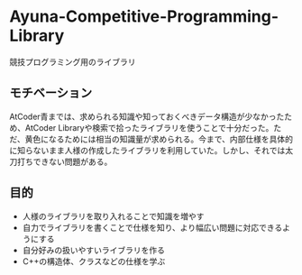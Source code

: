 # Ayuna-Competitive-Programming-Library

競技プログラミング用のライブラリ

## モチベーション

AtCoder青までは、求められる知識や知っておくべきデータ構造が少なかったため、AtCoder Libraryや検索で拾ったライブラリを使うことで十分だった。ただ、黄色になるためには相当の知識量が求められる。今まで、内部仕様を具体的に知らないまま人様の作成したライブラリを利用していた。しかし、それでは太刀打ちできない問題がある。

## 目的

- 人様のライブラリを取り入れることで知識を増やす
- 自力でライブラリを書くことで仕様を知り、より幅広い問題に対応できるようにする
- 自分好みの扱いやすいライブラリを作る
- C++の構造体、クラスなどの仕様を学ぶ
